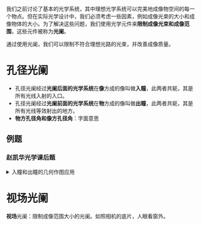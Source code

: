 我们之前讨论了基本的光学系统，其中理想光学系统可以完美地成像物空间的每一个物点。但在实际光学设计中，我们必须考虑一些因素，例如成像光束的大小和成像物体的大小。为了解决这些问题，我们使用光学元件来**限制成像光束和成像范围**，这些元件被称为**光阑**。

通过使用光阑，我们可以限制不符合理想光路的光束，并改善成像质量。

# 孔径光阑

+ 孔径光阑经过**光阑后面的光学系统**在**像**方成的像叫做**入瞳**，此两者共轭，其是所有光线入射的入口。
+ 孔径光阑经过**光阑前面的光学系统**在**物**方成的像叫做**出瞳**，此两者共轭，其是所有光线等效射出的地方。
+ **物方孔径角和像方孔径角**：字面意思

## 例题
### 赵凯华光学课后题
<details>
  <summary>入瞳和出瞳的几何作图应用</summary>

</details>  


# 视场光阑
**视场**光阑：限制成像范围大小的光阑。如照相机的底片，人眼看窗外。